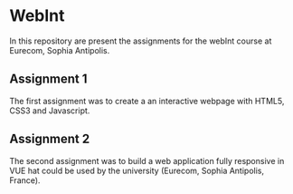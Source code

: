 # WebInt
In this repository are present the assignments for the webInt course at Eurecom, Sophia Antipolis.

## Assignment 1

The first assignment was to create a an interactive webpage with HTML5, CSS3 and Javascript.

## Assignment 2

The second assignment was to build a web application fully responsive in VUE hat could be used by the university (Eurecom, Sophia Antipolis, France).
